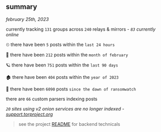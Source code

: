
## summary
_february 25th, 2023_

currently tracking `131` groups across `240` relays & mirrors - _`83` currently online_

⏲ there have been `5` posts within the `last 24 hours`

🦈 there have been `212` posts within the `month of february`

🪐 there have been `751` posts within the `last 90 days`

🏚 there have been `404` posts within the `year of 2023`

🦕 there have been `6090` posts `since the dawn of ransomwatch`

there are `66` custom parsers indexing posts

_`20` sites using v2 onion services are no longer indexed - [support.torproject.org](https://support.torproject.org/onionservices/v2-deprecation/)_

> see the project [README](https://github.com/joshhighet/ransomwatch#ransomwatch--) for backend technicals
